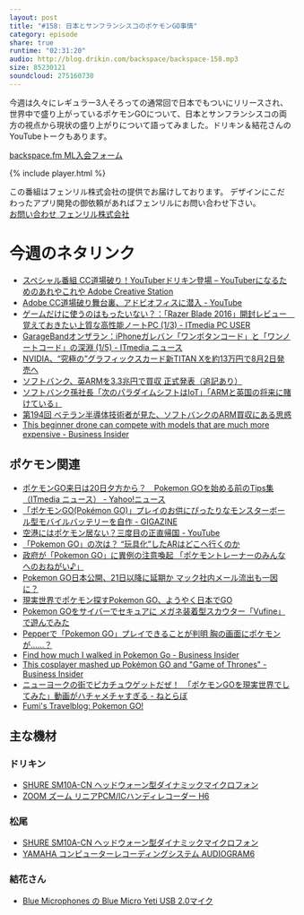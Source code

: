 ```yaml
---
layout: post
title: "#158: 日本とサンフランシスコのポケモンGO事情"
category: episode
share: true
runtime: "02:31:20"
audio: http://blog.drikin.com/backspace/backspace-158.mp3
size: 85230121
soundcloud: 275160730
---
```


今週は久々にレギュラー3人そろっての通常回で日本でもついにリリースされ、世界中で盛り上がっているポケモンGOについて、日本とサンフランシスコの両方の視点から現状の盛り上がりについて語ってみました。ドリキン＆結花さんのYouTubeトークもあります。

[backspace.fm ML入会フォーム](http://backspace.us11.list-manage.com/subscribe?u=09c933bd3997c1d16dbed156a&id=84b6529b91)

{% include player.html %}

この番組はフェンリル株式会社の提供でお届けしております。
デザインにこだわったアプリ開発の御依頼があればフェンリルにお問い合わせ下さい。  
[お問い合わせ  フェンリル株式会社](https://secure.fenrir-inc.com/jp/inquiry/)

# 今週のネタリンク
* [スペシャル番組  CC道場破り！YouTuberドリキン登場 – YouTuberになるためのあれやこれや  Adobe Creative Station](https://blogs.adobe.com/creativestation/ccdojo-special-drikin-premierepro)
* [Adobe CC道場破り舞台裏、アドビオフィスに潜入 - YouTube](https://www.youtube.com/watch?v=r6nO1Q-KtnY&feature=youtu.be)
* [ゲームだけに使うのはもったいない？：「Razer Blade 2016」開封レビュー　覚えておきたい上質な高性能ノートPC (1/3) - ITmedia PC USER](http://www.itmedia.co.jp/pcuser/articles/1607/22/news039.html)
* [GarageBandオンザラン：iPhoneガレバン「ワンボタンコード」と「ワンノートコード」の深淵 (1/5) - ITmedia ニュース](http://www.itmedia.co.jp/news/articles/1607/17/news034.html)
* [NVIDIA、“究極の”グラフィックスカード新TITAN Xを約13万円で8月2日発売へ](http://www.itmedia.co.jp/news/articles/1607/22/news103.html)
* [ソフトバンク、英ARMを3.3兆円で買収 正式発表（追記あり）](http://www.itmedia.co.jp/news/articles/1607/18/news031.html)
* [ソフトバンク孫社長「次のパラダイムシフトはIoT」「ARMと英国の将来に賭けている」](http://www.itmedia.co.jp/news/articles/1607/18/news047.html)
* [第194回 ベテラン半導体技術者が見た、ソフトバンクのARM買収にある思惑](http://www.atmarkit.co.jp/ait/articles/1607/22/news031.html)
* [This beginner drone can compete with models that are much more expensive - Business Insider](http://www.businessinsider.com/babrit-uplay-beginner-drone-recommendation-2016-7)

## ポケモン関連
* [ポケモンGO来日は20日夕方から？　Pokemon GOを始める前のTips集 （ITmedia ニュース） - Yahoo!ニュース](http://headlines.yahoo.co.jp/hl?a=20160720-00000029-zdn_n-sci)
* [「ポケモンGO(Pokémon GO)」プレイのお供にぴったりなモンスターボール型モバイルバッテリーを自作 - GIGAZINE](http://gigazine.net/news/20160724-pokeball-battery-pack/)
* [空港にはポケモン居ない？三度目の正直帰国 - YouTube](https://www.youtube.com/watch?v=tlZp7FsM1u0&feature=youtu.be)
* [「Pokemon GO」の次は？ “玩具化”したARはどこへ行くのか](http://www.itmedia.co.jp/news/articles/1607/21/news054.html)
* [政府が「Pokemon GO」に異例の注意喚起 「ポケモントレーナーのみんなへのおねがい♪」](http://www.itmedia.co.jp/news/articles/1607/21/news069.html)
* [Pokemon GO日本公開、21日以降に延期か マック社内メール流出も一因に？](http://www.itmedia.co.jp/news/articles/1607/20/news086.html)
* [現実世界でポケモン探すPokemon GO、ようやく日本でGO](http://www.itmedia.co.jp/news/articles/1607/22/news067.html)
* [Pokemon GOをサイバーでセキュアに メガネ装着型スカウター「Vufine」で遊んでみた](http://www.itmedia.co.jp/news/articles/1607/22/news114.html)
* [Pepperで「Pokemon GO」プレイできることが判明 胸の画面にポケモンが……？](http://www.itmedia.co.jp/news/articles/1607/22/news137.html)
* [Find how much I walked in Pokemon Go - Business Insider](http://www.businessinsider.com/find-how-much-i-walked-in-pokemon-go-2016-7)
* [This cosplayer mashed up Pokémon GO and "Game of Thrones" - Business Insider](http://www.businessinsider.com/best-pokemon-go-cosplay-at-sdcc-2016-7)
* [ニューヨークの街でピカチュウゲットだぜ！　「ポケモンGOを現実世界でしてみた」動画がハチャメチャすぎる - ねとらぼ](http://nlab.itmedia.co.jp/nl/articles/1607/24/news025.html)
* [Fumi's Travelblog: Pokemon GO!](http://fumit.blogspot.com/2016/07/pokemon-go.html)

## 主な機材

### ドリキン
* [SHURE  SM10A-CN ヘッドウォーン型ダイナミックマイクロフォン](http://amzn.to/1LXIGkV) 
* [ZOOM ズーム リニアPCM/ICハンディレコーダー H6](http://amzn.to/29BOo5n)

### 松尾
* [SHURE  SM10A-CN ヘッドウォーン型ダイナミックマイクロフォン](http://amzn.to/1LXIGkV) 
* [YAMAHA コンピューターレコーディングシステム AUDIOGRAM6](http://amzn.to/1Rsyq5W)

### 結花さん
* [Blue Microphones の Blue Micro Yeti USB 2.0マイク](http://amzn.to/1QWLhTS)